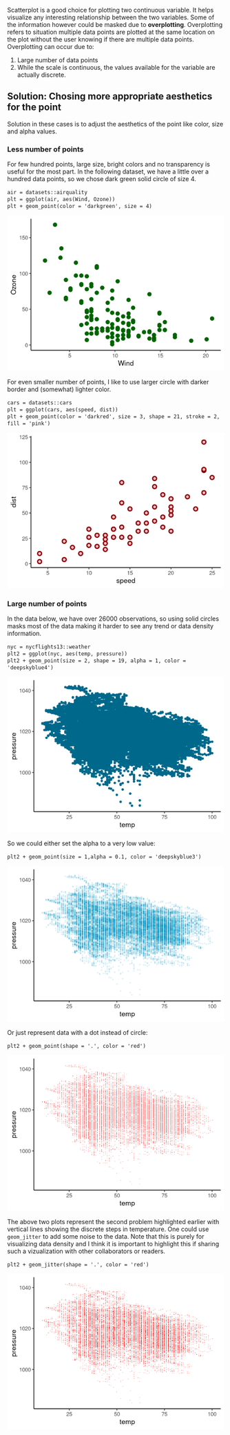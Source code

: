 Scatterplot is a good choice for plotting two continuous variable. It
helps visualize any interesting relationship between the two variables.
Some of the information however could be masked due to **overplotting**.
Overplotting refers to situation multiple data points are plotted at the
same location on the plot without the user knowing if there are multiple
data points. Overplotting can occur due to:

1.  Large number of data points
2.  While the scale is continuous, the values available for the variable
    are actually discrete.

## Solution: Chosing more appropriate aesthetics for the point

Solution in these cases is to adjust the aesthetics of the point like
color, size and alpha values.

### Less number of points

For few hundred points, large size, bright colors and no transparency is
useful for the most part. In the following dataset, we have a little
over a hundred data points, so we chose dark green solid circle of size
4.

    air = datasets::airquality
    plt = ggplot(air, aes(Wind, Ozone))
    plt + geom_point(color = 'darkgreen', size = 4)

![](./unnamed-chunk-1-1.png)

For even smaller number of points, I like to use larger circle with
darker border and (somewhat) lighter color.

    cars = datasets::cars
    plt = ggplot(cars, aes(speed, dist))
    plt + geom_point(color = 'darkred', size = 3, shape = 21, stroke = 2, fill = 'pink')

![](./unnamed-chunk-2-1.png)

### Large number of points

In the data below, we have over 26000 observations, so using solid
circles masks most of the data making it harder to see any trend or data
density information.

    nyc = nycflights13::weather
    plt2 = ggplot(nyc, aes(temp, pressure))
    plt2 + geom_point(size = 2, shape = 19, alpha = 1, color = 'deepskyblue4')

![](./unnamed-chunk-3-1.png)

So we could either set the alpha to a very low value:

    plt2 + geom_point(size = 1,alpha = 0.1, color = 'deepskyblue3')

![](./unnamed-chunk-4-1.png)

Or just represent data with a dot instead of circle:

    plt2 + geom_point(shape = '.', color = 'red')

![](./unnamed-chunk-5-1.png)

The above two plots represent the second problem highlighted earlier
with vertical lines showing the discrete steps in temperature. One could
use `geom_jitter` to add some noise to the data. Note that this is
purely for visualizing data density and I think it is important to
highlight this if sharing such a vizualization with other collaborators
or readers.

    plt2 + geom_jitter(shape = '.', color = 'red')

![](./unnamed-chunk-6-1.png)
